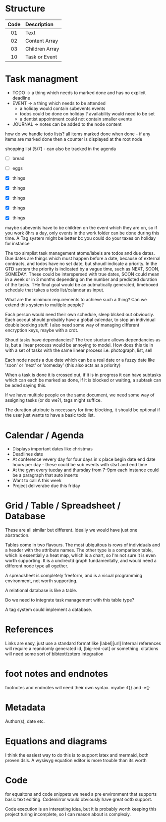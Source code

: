 # Structure

| Code | Description |
|:----:|:-------|
|01| Text |
|02| Content Array |
|03| Children Array |
|10| Task or Event |

# Task managment

- TODO -> a thing which needs to marked done and has no explicit deadline
- EVENT -> a thing which needs to be attended
   - a holiday would contain subevents events
   - todos could be done on holiday ? availability would need to be set
   - a dentist appointment could not contain smaller events
- JOURNAL -> notes can be added to the node content

how do we handle todo lists? all items marked done when done - if any items are marked done then a counter is displayed at the root node

shopping list [5/7] - can also be tracked in the agenda
- [ ] bread
- [ ] eggs
- [x] things 
- [x] things 
- [x] things 
- [x] things 
- [x] things 


maybe subevents have to be children on the event which they are on, so if you work 8hrs a day, only events in the work folder can be done during this time. A Tag system might be better bc you could do your taxes on holiday for instance

The too simplist task management atoms/labels are todos and due dates. Due dates are things which must happen before a date, because of external contracts, and todos have no set date, but shoudl indicate a priority. In the GTD system the priority is indicated by a vague time, such as NEXT, SOON, SOMEDAY. These could be interspersed with true dates, SOON could mean in a week or in 3 months depending on the number and predicted duration of the tasks. THe final goal would be an autmatically generated, timeboxed schedule that takes a todo list/calandar as input.

What are the minimum requirements to achieve such a thing? Can we extend this system to multiple people?

Each person would need their own schedule, sleep blcked out obviously. Each accout should probably have a global calendar, to stop an individual double booking stuff. I also need some way of managing different encryption keys, maybe with a crdt.


Shoud tasks have dependancies? The tree stucture allows dependancies as is, but a linear process would be annoying to model. How does this tie in with a set of tasks with the same linear process i.e. photograph, list, sell

Each node needs a due date which can be a real date or a fuzzy date like 'soon' or 'next' or 'someday' (this also acts as a priority)

When a task is done it is crossed out, if it is in progross it can have subtasks which can each be marked as done, if it is blocked or waiting, a subtask can be aded saying this.

If we have multiple people on the same document, we need some way of assigning tasks (or do we?), tags might suffice.


The duration attribute is necessary for time blocking, it should be optional if the user just wants to have a basic todo list.

# Calendar / Agenda

- Displays important dates like christmas
- Deadlines
    date
- At conference vevery day for four days in x place
    begin date
    end date
    hours per day - these could be sub events with stsrt and end time
- At the gym every tueday and thursday from 7-9pm
    each instance could be a paragraph that auto inserts
- Want to call A this week
- Project deliverabe due this friday


# Grid / Table / Spreadsheet / Database
These are all similar but different. Ideally we would have just one abstraction.

Tables come in two flavours. The most ubiquitous is rows of individuals and a header with the attribute names. The other type is a comparison table, which is essentially a heat map, which is a chart, so I'm not sure it is even worth supporting. It is a undirectd graph fundamentally, and would need a different node type all ogether.

A spreadsheet is completely freeform, and is a visual programming environment, not worth supporting.

A relational database is like a table.

Do we need to integrate task management with this table type?

A tag system could implement a database.

# References

Links are easy, just use a standard format like [label][url]
Internal references will require a reandomly generated id, [big-red-cat] or something.
citations will need some sort of bibtext/zotero integration

# foot notes and endnotes
footnotes and endnotes will need their own syntax. myabe :f{} and :e{} 

# Metadata
Author(s), date etc.

# Equations and diagrams
I think the easiest way to do this is to support latex and mermaid, both proven dsls. A wysiwyg equation editor is more trouble than its worth

# Code
for equaitons and code snippets we need a pre environment that supports basic text editing. Codemirror would obviously have great ootb support.

Code execution is an interesting idea, but it is probably worth keeping this project turing incomplete, so I can reason about is complexiy.
